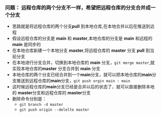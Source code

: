 ### 问题： 远程仓库的两个分支不一样，希望把远程仓库的分支合并成一个分支

- 思路就是将远程仓库的两个分支**pull** 到本地仓库,在本地合并以后在推送到远程
- 假设远程仓库的分支是 **main** 和 **master**,本地仓库的分支是 **main** 和远程的 **main** 是同步的
- 在本地仓库新建一个本地分支 **master**,将远程仓库的 **master** 分支 **pull** 到当前分支
- 在本地进行分支合并，切换到本地仓库的 **main** 分支，`git merge master`,就实现本地仓库的**master** 分支合并到 **main** 分支
- 本地仓库的两个分支已经合并到一个**main**分支，就可以把本地仓库的**main**分支推送到远程仓库的**main**分支，`git push orgin main : main`
- 这时候远程仓库的**main**分支已经是合并以后的状态了，就可以直接删除本地的 **master**分支和远程仓库的 **master**分支
- 删除命令分别是：
  - `git branch -d master`
  - `git push origin --delelte master`
